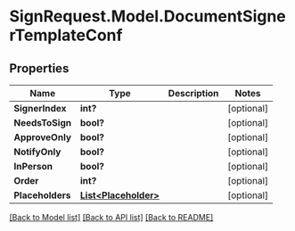 # SignRequest.Model.DocumentSignerTemplateConf
## Properties

Name | Type | Description | Notes
------------ | ------------- | ------------- | -------------
**SignerIndex** | **int?** |  | [optional] 
**NeedsToSign** | **bool?** |  | [optional] 
**ApproveOnly** | **bool?** |  | [optional] 
**NotifyOnly** | **bool?** |  | [optional] 
**InPerson** | **bool?** |  | [optional] 
**Order** | **int?** |  | [optional] 
**Placeholders** | [**List&lt;Placeholder&gt;**](Placeholder.md) |  | [optional] 

[[Back to Model list]](../README.md#documentation-for-models) [[Back to API list]](../README.md#documentation-for-api-endpoints) [[Back to README]](../README.md)

